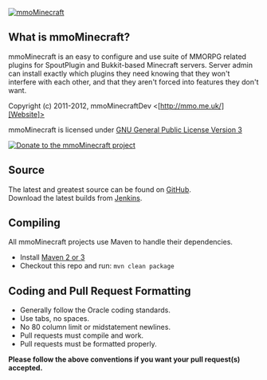 [![mmoMinecraft][Project Logo]][Website]

What is mmoMinecraft?
---------------------
mmoMinecraft is an easy to configure and use suite of MMORPG related plugins for SpoutPlugin and Bukkit-based Minecraft servers. Server admin can install exactly which plugins they need knowing that they won't interfere with each other, and that they aren't forced into features they don't want.

Copyright (c) 2011-2012, mmoMinecraftDev <[http://mmo.me.uk/][Website]>

mmoMinecraft is licensed under [GNU General Public License Version 3][License]

[![Donate to the mmoMinecraft project][Donate Logo]][Donate]

Source
------
The latest and greatest source can be found on [GitHub].  
Download the latest builds from [Jenkins].

Compiling
---------
All mmoMinecraft projects use Maven to handle their dependencies.

* Install [Maven 2 or 3](http://maven.apache.org/download.html)
* Checkout this repo and run: `mvn clean package`

Coding and Pull Request Formatting
----------------------------------
* Generally follow the Oracle coding standards.
* Use tabs, no spaces.
* No 80 column limit or midstatement newlines.
* Pull requests must compile and work.
* Pull requests must be formatted properly.

**Please follow the above conventions if you want your pull request(s) accepted.**

[Project Logo]: http://mmo.me.uk/images/mmoMinecraft.png
[License]: http://www.gnu.org/licenses/gpl.html
[Website]: http://mmo.me.uk
[Forums]: http://forums.spout.org
[GitHub]: https://github.com/mmoMinecraftDev/mmoParty
[Javadoc]: http://jd.mmo.me.uk
[Files]: http://files.mmo.me.uk
[Jenkins]: http://build.spout.org/job/mmoParty
[Donate]: https://www.paypal.com/cgi-bin/webscr?hosted_button_id=ECAE2696RB724&item_name=mmoMinecraft+donation+%28from+github.com%29&cmd=_s-xclick
[Donate Logo]: http://www.paypalobjects.com/en_GB/i/btn/btn_donate_SM.gif
